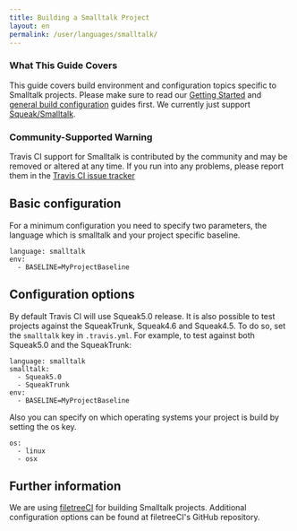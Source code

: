 ```yaml
---
title: Building a Smalltalk Project
layout: en
permalink: /user/languages/smalltalk/
---
```


### What This Guide Covers

This guide covers build environment and configuration topics specific to Smalltalk
projects. Please make sure to read our
[Getting Started](/user/getting-started/) and
[general build configuration](/user/customizing-the-build/) guides first.
We currently just support [Squeak/Smalltalk](http://squeak.org/).

### Community-Supported Warning

Travis CI support for Smalltalk is contributed by the community and may be removed or
altered at any time. If you run into any problems, please report them in the
[Travis CI issue tracker](https://github.com/travis-ci/travis-ci/issues/new?labels=community:crystal)

## Basic configuration

For a minimum configuration you need to specify two parameters, the language which is smalltalk
and your project specific baseline.

    language: smalltalk
    env:
      - BASELINE=MyProjectBaseline

## Configuration options

By default Travis CI will use Squeak5.0 release. It is also possible
to test projects against the SqueakTrunk, Squeak4.6 and Squeak4.5. To do so, set the
`smalltalk` key in `.travis.yml`. For example, to test against both Squeak5.0 and
the SqueakTrunk:

    language: smalltalk
    smalltalk:
      - Squeak5.0
      - SqueakTrunk
    env:
      - BASELINE=MyProjectBaseline

Also you can specify on which operating systems your project is build
by setting the os key.

    os:
      - linux
      - osx

## Further information

We are using [filetreeCI](https://github.com/hpi-swa/filetreeCI) for building Smalltalk projects.
Additional configuration options can be found at filetreeCI's GitHub repository.
